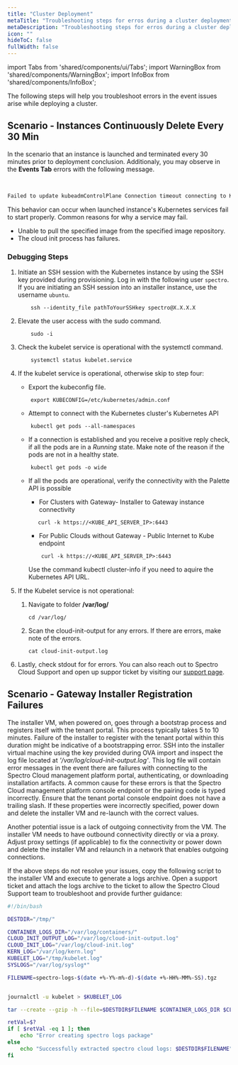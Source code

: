 ```yaml
---
title: "Cluster Deployment"
metaTitle: "Troubleshooting steps for erros during a cluster deployment"
metaDescription: "Troubleshooting steps for erros during a cluster deploymentS"
icon: ""
hideToC: false
fullWidth: false
---
```


import Tabs from 'shared/components/ui/Tabs';
import WarningBox from 'shared/components/WarningBox';
import InfoBox from 'shared/components/InfoBox';

The following steps will help you troubleshoot errors in the event issues arise while deploying a cluster.  



## Scenario - Instances Continuously Delete Every 30 Min

In the scenario that an instance is launched and terminated every 30 minutes prior to deployment conclusion. Additionaly, you may observe in the **Events Tab** errors with the following message. 

<br />

```bash
Failed to update kubeadmControlPlane Connection timeout connecting to Kubernetes Endpoint
```

This behavior can occur when launched instance's Kubernetes services fail to start properly. 
Common reasons for why a service may fail.

- Unable to pull the specified image from the specified image repository.
- The cloud init process has failures.

### Debugging Steps

1. Initiate an SSH session with the Kubernetes instance by using the SSH key provided during provisioning. Log in with the following user `spectro`. If you are initiating an SSH session into an installer instance, use the username `ubuntu`.

    ```shell
        ssh --identity_file pathToYourSSHkey spectro@X.X.X.X 
    ```

2. Elevate the user access with the sudo command. 

    ```shell
        sudo -i
    ```
2. Check the kubelet service is operational with the systemctl command.
	```shell
        systemctl status kubelet.service
    ```
3. If the kubelet service is operational, otherwise skip to step four:
	- Export the kubeconfig file. 

    ```shell
        export KUBECONFIG=/etc/kubernetes/admin.conf
    ```
	- Attempt to connect with the Kubernetes cluster's Kubernetes API 

    ```shell
        kubectl get pods --all-namespaces
    ```
	- If a connection is established and you receive a positive reply check, if all the pods are in a *Running* state.  Make note of the reason if the pods are not in a healthy state.

    ```shell
        kubectl get pods -o wide
    ```

	- If all the pods are operational, verify the connectivity with the Palette API is possible 
		- For Clusters with Gateway- Installer to Gateway instance connectivity
        ```shell
           curl -k https://<KUBE_API_SERVER_IP>:6443
        ```
		- For Public Clouds without Gateway	- Public Internet to Kube endpoint
        ```shell
            curl -k https://<KUBE_API_SERVER_IP>:6443
        ```

        <InfoBox>
            Use the command kubectl cluster-info  if you need to aquire the Kubernetes API URL.
        </InfoBox>

4. If the Kubelet service is not operational:
    1. Navigate to folder **/var/log/**
        ```shell
        cd /var/log/
        ```
    2. Scan the cloud-init-output for any errors. If there are errors, make note of the errors.
        ```
        cat cloud-init-output.log
        ```
5. Lastly, check stdout for for errors. You can also reach out to Spectro Cloud Support and open up suppor ticket by visiting our [support page](http://support.spectrocloud.io/).



## Scenario - Gateway Installer Registration Failures

The installer VM, when powered on, goes through a bootstrap process and registers itself with the tenant portal. This process typically takes 5 to 10 minutes. Failure of the installer to  register with the tenant portal within this duration might be indicative of a bootstrapping error. SSH into the installer virtual machine using the key provided during OVA import and inspect the log file located at *'/var/log/cloud-init-output.log'*. This log file will contain error messages in the event there are failures with connecting to the Spectro Cloud management platform portal, authenticating, or downloading installation artifacts. A common cause for these errors is that the Spectro Cloud management platform console endpoint or the pairing code is typed incorrectly. Ensure that the tenant portal console endpoint does not have a trailing slash. If these properties were incorrectly specified, power down and delete the installer VM and re-launch with the correct values.

Another potential issue is a lack of outgoing connectivity from the VM. The installer VM needs to have outbound connectivity directly or via a proxy. Adjust proxy settings (if applicable) to fix the connectivity or power down and delete the installer VM and relaunch in a network that enables outgoing connections.

If the above steps do not resolve your issues, copy the following script to the installer VM and execute to generate a logs archive. Open a support ticket and attach the logs archive to the ticket to allow the Spectro Cloud Support team to troubleshoot and provide further guidance:

```bash
#!/bin/bash

DESTDIR="/tmp/"

CONTAINER_LOGS_DIR="/var/log/containers/"
CLOUD_INIT_OUTPUT_LOG="/var/log/cloud-init-output.log"
CLOUD_INIT_LOG="/var/log/cloud-init.log"
KERN_LOG="/var/log/kern.log"
KUBELET_LOG="/tmp/kubelet.log"
SYSLOGS="/var/log/syslog*"

FILENAME=spectro-logs-$(date +%-Y%-m%-d)-$(date +%-HH%-MM%-SS).tgz


journalctl -u kubelet > $KUBELET_LOG

tar --create --gzip -h --file=$DESTDIR$FILENAME $CONTAINER_LOGS_DIR $CLOUD_INIT_LOG $CLOUD_INIT_OUTPUT_LOG $KERN_LOG $KUBELET_LOG $SYSLOGS

retVal=$?
if [ $retVal -eq 1 ]; then
    echo "Error creating spectro logs package"
else
	echo "Successfully extracted spectro cloud logs: $DESTDIR$FILENAME"
fi
```